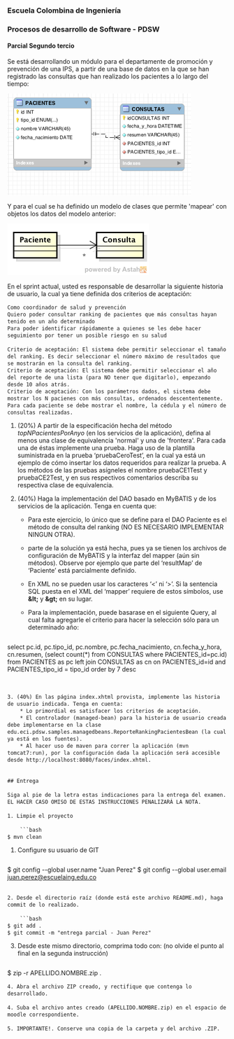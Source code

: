 ### Escuela Colombina de Ingeniería
### Procesos de desarrollo de Software - PDSW
#### Parcial Segundo tercio


Se está desarrollando un módulo para el departamente de promoción y prevención de una IPS, a partir de una base de datos en la que se han registrado las consultas que han realizado los pacientes a lo largo del tiempo: 


![](img/PACIENTES_CONSULTAS.png)

Y para el cual se ha definido un modelo de clases que permite 'mapear' con objetos los datos del modelo anterior:

![](img/ClassModel.png)

En el sprint actual, usted es responsable de desarrollar la siguiente historia de usuario, la cual ya tiene definida dos criterios de aceptación:

```text
Como coordinador de salud y prevención
Quiero poder consultar ranking de pacientes que más consultas hayan tenido en un año determinado
Para poder identificar rápidamente a quienes se les debe hacer seguimiento por tener un posible riesgo en su salud

Criterio de aceptación: El sistema debe permitir seleccionar el tamaño del ranking. Es decir seleccionar el número máximo de resultados que se mostrarán en la consulta del ranking.
Criterio de aceptación: El sistema debe permitir seleccionar el año del reporte de una lista (para NO tener que digitarlo), empezando desde 10 años atrás.
Criterio de aceptación: Con los parámetros dados, el sistema debe mostrar los N pacienes con más consultas, ordenados descententemente. Para cada paciente se debe mostrar el nombre, la cédula y el número de consultas realizadas.

```


1. (20%) A partir de la especificación hecha del método _topNPacientesPorAnyo_  (en los servicios de la aplicación), defina al menos una clase de equivalencia 'normal' y una de 'frontera'. Para cada una de éstas implemente una prueba. Haga uso de la plantilla suministrada en la prueba ‘pruebaCeroTest’, en la cual ya está un ejemplo de cómo insertar los datos requeridos para realizar la prueba. A los métodos de las pruebas asígneles el nombre pruebaCE1Test y pruebaCE2Test, y en sus respectivos comentarios describa su respectiva clase de equivalencia.



2. (40%) Haga la implementación del DAO basado en MyBATIS y de los servicios de la aplicación. Tenga en cuenta que:
	* Para este ejercicio, lo único que se define para el DAO Paciente es el método de consulta del ranking (NO ES NECESARIO IMPLEMENTAR NINGUN OTRA).
	* parte de la solución ya está hecha, pues ya se tienen los archivos de configuración de MyBATIS y la interfaz del mapper (aún sin métodos). Observe por ejemplo que parte del ‘resultMap’ de ‘Paciente’ está parcialmente definido.
	* En XML no se pueden usar los caracteres ‘<’ ni ‘>’. Si la sentencia SQL puesta en el XML del ‘mapper’ requiere de estos símbolos, use __\&lt;__ y __\&gt;__  en su lugar.
	* Para la implementación, puede basarase en el siguiente Query, al cual falta agregarle el criterio para hacer la selección sólo para un determinado año:
	
		```sql
select  pc.id, pc.tipo_id, pc.nombre, pc.fecha_nacimiento, cn.fecha_y_hora, cn.resumen, (select count(*) 
from CONSULTAS where PACIENTES_id=pc.id) from PACIENTES as pc
left join CONSULTAS as cn on PACIENTES_id=id and PACIENTES_tipo_id = tipo_id 
order by 7 desc	
```


3. (40%) En las página index.xhtml provista, implemente las historia de usuario indicada. Tenga en cuenta:
	* Lo primordial es satisfacer los criterios de aceptación.
	* El controlador (managed-bean) para la historia de usuario creada debe implementarse en la clase edu.eci.pdsw.samples.managedbeans.ReporteRankingPacientesBean (la cual ya está en los fuentes).
	* Al hacer uso de maven para correr la aplicación (mvn tomcat7:run), por la configuración dada la aplicación será accesible desde http://localhost:8080/faces/index.xhtml.


## Entrega

Siga al pie de la letra estas indicaciones para la entrega del examen. EL HACER CASO OMISO DE ESTAS INSTRUCCIONES PENALIZARÁ LA NOTA.

1. Limpie el proyecto

	```bash
$ mvn clean
```

1. Configure su usuario de GIT

	```bash
$ git config --global user.name "Juan Perez"
$ git config --global user.email juan.perez@escuelaing.edu.co
```

2. Desde el directorio raíz (donde está este archivo README.md), haga commit de lo realizado.

	```bash
$ git add .
$ git commit -m "entrega parcial - Juan Perez"
```


3. Desde este mismo directorio, comprima todo con: (no olvide el punto al final en la segunda instrucción)

	```bash
$ zip -r APELLIDO.NOMBRE.zip .
```
4. Abra el archivo ZIP creado, y rectifique que contenga lo desarrollado.

4. Suba el archivo antes creado (APELLIDO.NOMBRE.zip) en el espacio de moodle correspondiente.

5. IMPORTANTE!. Conserve una copia de la carpeta y del archivo .ZIP.
	
